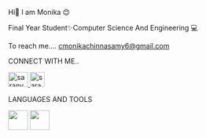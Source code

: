 Hi👋 I am Monika 😊

Final Year Student✨Computer Science And Engineering 💻

To reach me....
cmonikachinnasamy6@gmail.com

CONNECT WITH ME..

<a href="https://www.linkedin.com/in/saranyaperiyasamy31" target="blank"> <img align="centre" src="https://github.com/user-attachments/assets/1ad4b6c2-de6d-4c91-b917-724984d31049" alt="saranya" height="30" width="40"/> </a> 
<a href="https://www.hackerrank.com/profile/dharanisaranya21" target="blank"> <img align="centre" src="https://github.com/user-attachments/assets/1bb68687-a3a2-48ec-ba17-0c571111233a" alt="saranya" height="30" width="30"/> </a>

LANGUAGES AND TOOLS 

<img src="https://github.com/user-attachments/assets/d1d86b78-e77a-4069-9c2b-656739a3fe5e" height="40" width="40">    <img src="https://github.com/user-attachments/assets/2ca6bbdb-ba06-4034-a362-1cc6b7720baa" height="40" width="40"> 
